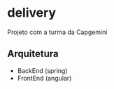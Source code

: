 # delivery

Projeto com a turma da Capgemini


## Arquitetura
- BackEnd (spring)
- FrontEnd (angular)
